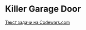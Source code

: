 <h1>Killer Garage Door</h1>
<p><a href="https://www.codewars.com/kata/58b1ae711fcffa34090000ea">Текст задачи на Codewars.com</a></p>